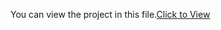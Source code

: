You can view the project in this file.[Click to View](./https://drive.google.com/file/d/1seEqhFhQfPXEhq6ulzatJ2kf7_017Pgd/view?usp=sharing)
